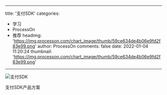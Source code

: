 
---
title: '支付SDK'
categories: 
 - 学习
 - ProcessOn
 - 推荐
headimg: 'https://img.processon.com/chart_image/thumb/59ce634de4b06e9fd2f83e99.png'
author: ProcessOn
comments: false
date: 2022-01-04 11:20:24
thumbnail: 'https://img.processon.com/chart_image/thumb/59ce634de4b06e9fd2f83e99.png'
---

<div>   
<img class="thumb" alt="支付SDK" src="https://img.processon.com/chart_image/thumb/59ce634de4b06e9fd2f83e99.png" referrerpolicy="no-referrer">
<p>支付SDK产品方案</p>  
</div>
            